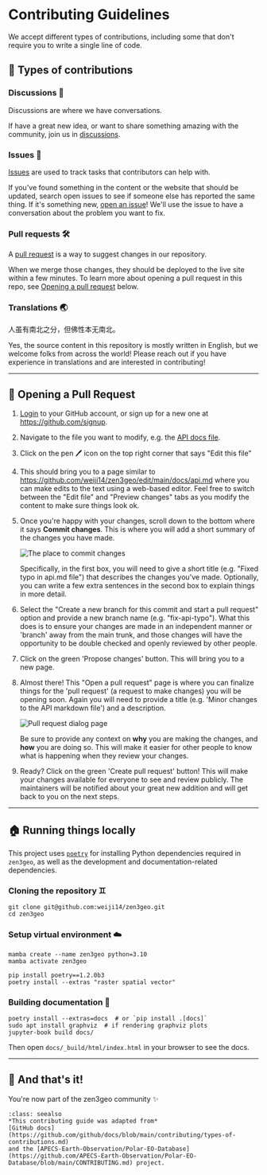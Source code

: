 # Contributing Guidelines

We accept different types of contributions,
including some that don't require you to write a single line of code.

## 📝 Types of contributions

### Discussions 🎉

Discussions are where we have conversations.

If have a great new idea, or want to share something amazing with the community,
join us in [discussions](https://github.com/weiji14/zen3geo/discussions).

### Issues 🐞

[Issues](https://docs.github.com/en/github/managing-your-work-on-github/about-issues)
are used to track tasks that contributors can help with.

If you've found something in the content or the website that should be updated,
search open issues to see if someone else has reported the same thing. If it's
something new, [open an issue](https://github.com/weiji14/zen3geo/issues/new/choose)!
We'll use the issue to have a conversation about the problem you want to fix.

### Pull requests 🛠️

A [pull request](https://docs.github.com/en/github/collaborating-with-issues-and-pull-requests/about-pull-requests)
is a way to suggest changes in our repository.

When we merge those changes, they should be deployed to the live site within a few minutes.
To learn more about opening a pull request in this repo,
see [Opening a pull request](#opening-a-pull-request) below.

### Translations 🌏

人虽有南北之分，但佛性本无南北。

Yes, the source content in this repository is mostly written in English,
but we welcome folks from across the world! Please reach out if you have experience in translations and are interested in contributing!

---

## 👐 Opening a Pull Request

1. [Login](https://github.com/login) to your GitHub account,
    or sign up for a new one at https://github.com/signup.

2. Navigate to the file you want to modify, e.g. the
   [API docs file](https://github.com/weiji14/zen3geo/blob/main/docs/api.md).

3. Click on the pen 🖊️ icon on the top right corner that says "Edit this file"

4. This should bring you to a page similar to
   https://github.com/weiji14/zen3geo/edit/main/docs/api.md
   where you can make edits to the text using a web-based editor.
   Feel free to switch between the "Edit file" and "Preview changes" tabs as
   you modify the content to make sure things look ok.

5. Once you're happy with your changes, scroll down to the bottom where it says
   **Commit changes**. This is where you will add a short summary of the
   changes you have made.

   ![The place to commit changes](https://user-images.githubusercontent.com/23487320/172029885-947e4e24-675a-4498-a2d8-f1fa4c26b934.png)

   Specifically, in the first box, you will need to give a short title (e.g.
   "Fixed typo in api.md file") that describes the changes you've made.
   Optionally, you can write a few extra sentences in the second box to explain
   things in more detail.

6. Select the "Create a new branch for this commit and start a pull request"
   option and provide a new branch name (e.g. "fix-api-typo"). What this
   does is to ensure your changes are made in an independent manner or 'branch'
   away from the main trunk, and those changes will have the opportunity to be
   double checked and openly reviewed by other people.

7. Click on the green 'Propose changes' button. This will bring you to a new
   page.

8. Almost there! This "Open a pull request" page is where you can finalize
   things for the 'pull request' (a request to make changes) you will be
   opening soon. Again you will need to provide a title (e.g. 'Minor changes to
   the API markdown file') and a description.

   ![Pull request dialog page](https://user-images.githubusercontent.com/23487320/172030066-63dbdaa3-c7d4-403f-a3b6-5bccd966d038.png)

   Be sure to provide any context on **why** you are making the changes, and
   **how** you are doing so. This will make it easier for other people to
   know what is happening when they review your changes.

9. Ready? Click on the green 'Create pull request' button! This will make your
   changes available for everyone to see and review publicly. The maintainers
   will be notified about your great new addition and will get back to you on
   the next steps.

---

## 🏠 Running things locally

This project uses [``poetry``](https://python-poetry.org/docs/master/) for
installing Python dependencies required in ``zen3geo``, as well as the
development and documentation-related dependencies.

### Cloning the repository ♊

```
git clone git@github.com:weiji14/zen3geo.git
cd zen3geo
```

### Setup virtual environment ☁️

```
mamba create --name zen3geo python=3.10
mamba activate zen3geo

pip install poetry==1.2.0b3
poetry install --extras "raster spatial vector"
```

### Building documentation 📖

```
poetry install --extras=docs  # or `pip install .[docs]`
sudo apt install graphviz  # if rendering graphviz plots
jupyter-book build docs/
```

Then open ``docs/_build/html/index.html`` in your browser to see the docs.

---

## 🥳 And that's it!

You're now part of the zen3geo community ✨

```{admonition} Credits
:class: seealso
*This contributing guide was adapted from*
[GitHub docs](https://github.com/github/docs/blob/main/contributing/types-of-contributions.md)
and the [APECS-Earth-Observation/Polar-EO-Database](https://github.com/APECS-Earth-Observation/Polar-EO-Database/blob/main/CONTRIBUTING.md) project.
```
